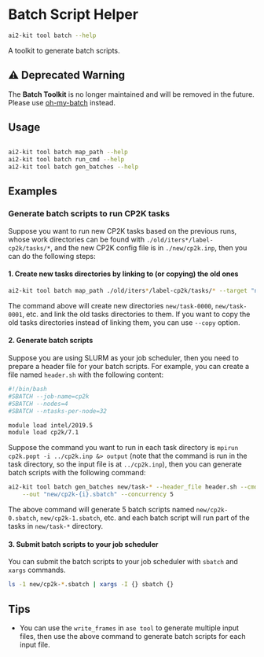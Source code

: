 # Batch Script Helper

```bash
ai2-kit tool batch --help
```

A toolkit to generate batch scripts.

## ⚠️ Deprecated Warning

The **Batch Toolkit** is no longer maintained and will be removed in the future. Please use [oh-my-batch](https://github.com/link89/oh-my-batch) instead.

## Usage

```bash

ai2-kit tool batch map_path --help
ai2-kit tool batch run_cmd --help
ai2-kit tool batch gen_batches --help
```

## Examples

### Generate batch scripts to run CP2K tasks

Suppose you want to run new CP2K tasks based on the previous runs, whose work directories can be found with `./old/iters*/label-cp2k/tasks/*`, and the new CP2K config file is in `./new/cp2k.inp`, then you can do the following steps:

#### 1. Create new tasks directories by linking to (or copying) the old ones

```bash
ai2-kit tool batch map_path ./old/iters*/label-cp2k/tasks/* --target "new/task-{i:04d}"
```
The command above will create new directories `new/task-0000`, `new/task-0001`, etc. and link the old tasks directories to them. If you want to copy the old tasks directories instead of linking them, you can use `--copy` option.

#### 2. Generate batch scripts

Suppose you are using SLURM as your job scheduler, then you need to prepare a header file for your batch scripts. For example, you can create a file named `header.sh` with the following content:

```bash
#!/bin/bash
#SBATCH --job-name=cp2k
#SBATCH --nodes=4
#SBATCH --ntasks-per-node=32

module load intel/2019.5
module load cp2k/7.1
```

Suppose the command you want to run in each task directory is `mpirun cp2k.popt -i ../cp2k.inp &> output` 
(note that the command is run in the task directory, so the input file is at `../cp2k.inp`),
then you can generate batch scripts with the following command:

```bash
ai2-kit tool batch gen_batches new/task-* --header_file header.sh --cmd "mpirun cp2k.popt -i ../cp2k.inp &> output" \
    --out "new/cp2k-{i}.sbatch" --concurrency 5
```

The above command will generate 5 batch scripts named `new/cp2k-0.sbatch`, `new/cp2k-1.sbatch`, etc. and each batch script will run part of the tasks in `new/task-*` directory. 

#### 3. Submit batch scripts to your job scheduler
You can submit the batch scripts to your job scheduler with `sbatch` and `xargs` commands.
```bash
ls -1 new/cp2k-*.sbatch | xargs -I {} sbatch {}
```

## Tips

* You can use the `write_frames` in `ase tool` to generate multiple input files, then use the above command to generate batch scripts for each input file.
